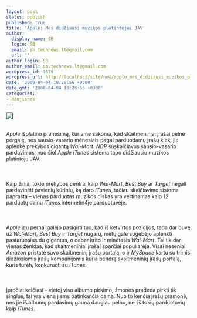 ```yaml
---
layout: post
status: publish
published: true
title: 'Apple: Mes didžiausi muzikos platintojai JAV'
author:
  display_name: SB
  login: SB
  email: sb.technews.lt@gmail.com
  url: ''
author_login: SB
author_email: sb.technews.lt@gmail.com
wordpress_id: 1579
wordpress_url: http://localhost/site/new/apple_mes_didziausi_muzikos_platintojai_jav/
date: '2008-04-04 18:28:56 +0300'
date_gmt: '2008-04-04 18:28:56 +0300'
categories:
- Naujienos
---
```

<div class="imgright"><img src="http://www.ipix.lt/images/90811023.jpg" border="1"></div>
<p><br><i>Apple</i> išplatino pranešimą, kuriame sakoma, kad skaitmeniniai įrašai pelnė pergalę, nes sausio-vasario mėnesiais pagal parduodamų įrašų kiekį jie aplenkė prekybos gigantą <i>Wal-Mart</i>. <i>NDP</i> suskaičiavus sausio-vasario pardavimus, nuo šiol <i>Apple iTunes</i> sistema tapo didžiausiu muzikos platintoju JAV.<br />
<br><br />
<br>Kaip žinia, tokie prekybos centrai kaip <i>Wal-Mart</i>, <i>Best Buy</i> ar <i>Target</i> negali pardavinėti pavienių kūrinių, ką daro <i>iTunes</i>, tačiau skaičiavimo sistema paprasta – vienas parduotas muzikos diskas yra vertinamas kaip 12 parduotų dainų <i>iTunes</i> internetin4je parduotuvėje.<br />
<br><br />
<br><i>Apple</i> jau pernai galėjo pasigirti tuo, kad iš ketvirtos pozicijos, tada dar buvę už <i>Wal-Mart, Best Buy</i> ir <i>Target</i> nugarų, metų gale sugebėjo aplenkti pastaruosius du gigantus, o dabar krito ir minėtasis <i>Wal-Mart</i>. Tai tik dar vienas ženklas, kad skaitmeniniai įrašai sparčiai populiarėja. Visai neseniai <i>Amazon</i> pristatė savo skaitmeninį įrašų portalą, o ir <i>MySpace</i> kartu su trimis didžiosiomis įrašų kompanijomis kuria bendrą skaitmeninių įrašų portalą, kuris turėtų konkuruoti su <i>iTunes</i>.<br />
<br><br />
<br>Įpročiai keičiasi – vietoj viso albumo pirkimo, žmonės pradeda pirkti tik singlus, tai yra vieną jiems patinkančia dainą. Nuo to kenčia įrašų pramonė, nes jie iš albumų pardavimų gauna daugiau pelno, nei iš tokių parduotuvių kaip <i>iTunes</i>.<br />
<br></p>

